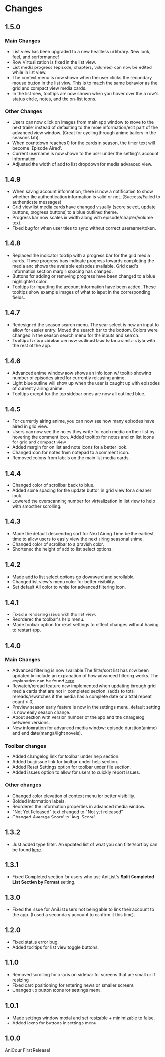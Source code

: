 # Changes

## 1.5.0

### Main Changes

- List view has been upgraded to a new headless ui library. New look, feel, and performance!
- Row Virtualization is fixed in the list view.
- List media progress (episode, chapters, volumes) can now be edited while in list view.
- The context menu is now shown when the user clicks the secondary mouse button in the list view. This is to match the same behavior as the grid and compact view media cards.
- In the list view, tooltips are now shown when you hover over the a row's status circle, notes, and the on-list icons.

### Other Changes

- Users can now click on images from main app window to move to the next trailer instead of defaulting to the more information/edit part of the advanced view window. (Great for cycling through anime trailers in the seasons tab).
- When countdown reaches 0 for the cards in season, the timer text will become 'Episode Aired'.
- Current username is now shown to the user under the setting's account information.
- Adjusted the width of add to list dropdown for media advanced view.

## 1.4.9

- When saving account information, there is now a notification to show whether the authentication information is valid or not. (Success/Failed to authenticate messages)
- Grid view list media cards have changed visually (score select, update buttons, progress buttons) to a blue outlined theme.
- Progress bar now scales in width along with episode/chapter/volume text.
- Fixed bug for when user tries to sync without correct username/token.

## 1.4.8

- Replaced the indicator tooltip with a progress bar for the grid media cards. These progress bars indicate progress towards completing the media and shows the available episodes available. Grid card's information section margin spacing has changed.
- Buttons for adding or removing progress have been changed to a blue highlighted color.
- Tooltips for inputting the account information have been added. These tooltips show example images of what to input in the corresponding fields.

## 1.4.7

- Redesigned the season search menu. The year select is now an input to allow for easier entry. Moved the search bar to the bottom. Colors were changed in the season search menu for the inputs and search.
- Tooltips for top sidebar are now outlined blue to be a similar style with the rest of the app.

## 1.4.6

- Advanced anime window now shows an info icon w/ tooltip showing number of episodes aired for currently releasing anime.
- Light blue outline will show up when the user is caught up with episodes of currently airing anime.
- Tooltips except for the top sidebar ones are now all outlined blue.

## 1.4.5

- For currently airing anime, you can now see how many episodes have aired in grid view.
- Users can now see the notes they write for each media on their list by hovering the comment icon. Added tooltips for notes and on list icons for grid and compact view.
- Added margin for on list and note icons for a better look.
- Changed icon for notes from notepad to a comment icon.
- Removed colons from labels on the main list media cards.

## 1.4.4

- Changed color of scrollbar back to blue.
- Added some spacing for the update button in grid view for a cleaner look.
- Lowered the overscanning number for virtualization in list view to help with smoother scrolling.

## 1.4.3

- Made the default descending sort for Next Airing Time be the earliest time to allow users to easily view the next airing seasonal anime.
- Changed color of scrollbar to a grayish color.
- Shortened the height of add to list select options.

## 1.4.2

- Made add to list select options go downward and scrollable.
- Changed list view's menu color for better visibility.
- Set default All color to white for advanced filtering icon.

## 1.4.1

- Fixed a rendering issue with the list view.
- Reordered the toolbar's help menu.
- Made toolbar option for reset settings to reflect changes without having to restart app.

## 1.4.0

### Main Changes

- Advanced filtering is now available.The filter/sort list has now been updated to include an explanation of how advanced filtering works. The explanation can be found [here](https://github.com/ReStartQ/anicour/blob/main/help/FilterAndSortList.md)
- Rewatch/reread feature now implemented when updating through grid media cards that are not in completed section.
  (adds to total rereads/rewatches if the media has a complete date or a total repeat count > 0).
- Preview season early feature is now in the settings menu, default setting is now early season change.
- About section with version number of the app and the changelog between versions.
- New infomration for advanced media window: episode duration(anime) and end date(manga/light novels).

### Toolbar changes

- Added changelog link for toolbar under help section.
- Added bug/issue link for toolbar under help section.
- Added Reset Settings option for toolbar under file section.
- Added issues option to allow for users to quickly report issues.

### Other changes

- Changed color elevation of context menu for better visibility.
- Bolded information labels.
- Reordered the information properties in advanced media window.
- "Not Yet Released" text changed to "Not yet released"
- Changed 'Average Score' to 'Avg. Score'.

## 1.3.2

- Just added type filter. An updated list of what you can filter/sort by can be found [here](https://github.com/ReStartQ/anicour/blob/main/help/FilterAndSortList.md).

## 1.3.1

- Fixed Completed section for users who use AniList's **Split Completed List Section by Format** setting.

## 1.3.0

- Fixed the issue for AniList users not being able to link their account to the app. (I used a secondary account to confirm it this time).

## 1.2.0

- Fixed status error bug.
- Added tooltips for list view toggle buttons.

## 1.1.0

- Removed scrolling for x-axis on sidebar for screens that are small or if resizing
- Fixed card positioning for entering news on smaller screens
- Changed up button icons for settings menu.

## 1.0.1

- Made settings window modal and set resizable + minimizable to false.
- Added icons for buttons in settings menu.

## 1.0.0

AniCour First Release!
